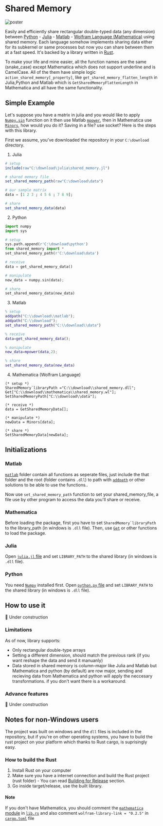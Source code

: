 # Shared Memory


![poster](https://user-images.githubusercontent.com/56647066/184504837-42af271b-85a1-48a3-b30e-3f725012c919.jpg)

Easily and efficiently share rectangular double-typed data (any dimension) between [Python](https://python.org) - [Julia](https://julialang.org) - [Matlab](https://mathworks.com) - [Wolfram Language (Mathematica)](https://www.wolfram.com/mathematica/) using shared memory. Each language somehow implements sharing data either for its subkernel or same processes but now you can share between them at a fast speed. It's backed by a library written in [Rust](https://rust-lang.org/).

To make your life and mine easier, all the function names are the same (snake_case) except Mathematica which does not support underline and is CamelCase. All of the them have simple logic `action_shared_memory[_property]`, like `get_shared_memory_flatten_length` in Julia,Python and Matlab which is `GetSharedMemoryFlattenLength` in Mathematica and all have the same functionality.

## Simple Example
Let's suppose you have a matrix in julia and you would like to apply [`Numpy.sin`](https://numpy.org/doc/stable/reference/generated/numpy.sin.html) function on it then use Matlab [`mpower`](https://uk.mathworks.com/help/matlab/ref/mpower.html), then in Mathematica use [`Minors`](https://reference.wolfram.com/language/ref/Minors.html), how would you do it? Saving in a file? use socket? Here is the steps with this library.

First we assume, you've downloaded the repository in your `C:\download` directory.

1. Julia
```Julia
# setup
include(raw"C:\download\julia\shared_memory.jl")

# shared memory file
set_shared_memory_path(raw"C:\download\data")

# our sample matrix
data = [1 2 3 ; 4 5 6 ; 7 8 9];

# share
set_shared_memory_data(data) 
```

2. Python
```python
import numpy
import sys

# setup
sys.path.append(r'C:\download\python')
from shared_memory import *
set_shared_memory_path(r'C:\download\data')

# receive
data = get_shared_memory_data()

# manipulate
new_data = numpy.sin(data);

# share
set_shared_memory_data(new_data)
```
3. Matlab
```matlab
% setup
addpath("C:\\download\\matlab");
addpath("C:\\download");
set_shared_memory_path("C:\\download\\data")

% receive
data=get_shared_memory_data();

% manipulate
new_data=mpower(data,2);

% share
set_shared_memory_data(new_data)
```
4. Mathematica (Wolfram Language)
```wolfram
(* setup *)
SharedMemory`libraryPath ="C:\\download\\shared_memory.dll";
Get["C:\\download\\mathematica\\shared_memory.wl"];
SetSharedMemoryPath["C:\\download\\data"];

(* receive *)
data = GetSharedMemoryData[];

(* manipulate *)
newData = Minors[data];

(* share *)
SetSharedMemoryData[newData];
```
## Initializations


### Matlab
[`matlab`](https://github.com/ben-izd/shared_memory/tree/main/matlab) folder contain all functions as seperate files, just include the that folder and the root (folder contains `.dll`) to path with [`addpath`](https://uk.mathworks.com/help/matlab/ref/addpath.html) or other solutions to be able to use the functions..

Now use `set_shared_memory_path` function to set your shared_memory_file, a file use by other program to access the data you'll share or receive.

### Mathematica
Before loading the package, first you have to set ```SharedMemory`libraryPath``` to the library_path (in windows is `.dll` file). Then, use [`Get`](https://reference.wolfram.com/language/ref/Get.html) or other functions to load the package.

### Julia
Open [`julia.jl` file](https://github.com/ben-izd/shared_memory/blob/a6dfdc00f4008959facd3b25b5e4320ada532214/julia/julia.jl#L2) and set `LIBRARY_PATH` to the shared library (in windows is `.dll` file).

### Python
You need [`Numpy`](https://pypi.org/project/numpy/) installed  first.
Open [`python.py` file](https://github.com/ben-izd/shared_memory/blob/3ba51ce3fa9eae2c57cacb268b686616d222fd7d/python/python.py#L6) and set `LIBRARY_PATH` to the shared library (in windows is `.dll` file).


## How to use it
🚧 Under construction

### Limitations
As of now, library supports:
- Only rectangular double-type arrays
- Setting a different dimension, should match the previous rank (if you want reshape the data and send it manuanly)
- Data stored in shared memory is column-major like Julia and Matlab but Mathematica and python (by default) are row major, sending and recieving data from Mathematica and python will apply the neccesary transformations. if you don't want there is a workaround.

### Advance features
🚧 Under construction

## Notes for non-Windows users
The project was built on windows and the `dll` files is included in the repository, but if you're on other operating systems, you have to build the rust project on your platform which thanks to Rust cargo, is suprisingly easy.

### How to build the Rust
1. Install Rust on your computer
2. Make sure you have a internet connection and build the Rust project (rust folder) - You can read [Building for Release](https://doc.rust-lang.org/book/ch01-03-hello-cargo.html#building-for-release) section.
3. Go inside target/release, use the built library.

#### Note
If you don't have Mathematica, you should comment the [`mathematica` module](https://github.com/ben-izd/shared_memory/blob/9b97dab3bbc81c122d4c966cee5ce1bf7733cf90/rust/src/lib.rs#L359) in [`lib.rs`](https://github.com/ben-izd/shared_memory/blob/main/rust/src/lib.rs) and also comment `wolfram-library-link = "0.2.5"` in [`cargo.toml`](https://github.com/ben-izd/shared_memory/blob/main/rust/Cargo.toml) file

